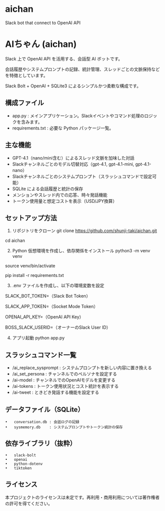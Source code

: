 # aichan
Slack bot that connect to OpenAI API

# AIちゃん (aichan)

Slack 上で OpenAI API を活用する、会話型 AI ボットです。

会話履歴やシステムプロンプトの記録、統計管理、スレッドごとの文脈保持などを特徴としています。

Slack Bolt + OpenAI + SQLite3 によるシンプルかつ柔軟な構成です。

## 構成ファイル
- app.py : メインアプリケーション。Slackイベントやコマンド処理のロジックを含みます。
- requirements.txt : 必要な Python パッケージ一覧。

## 主な機能
- GPT-4.1（nano/mini含む）によるスレッド文脈を加味した対話
- Slackチャンネルごとのモデル切替対応（gpt-4.1, gpt-4.1-mini, gpt-4.1-nano）
- Slackチャンネルごとのシステムプロンプト（スラッシュコマンドで設定可能）
- SQLite による会話履歴と統計の保存
- メンションやスレッド内での応答、時々発話機能
- トークン使用量と想定コストを表示（USD/JPY換算）

## セットアップ方法
1.	リポジトリをクローン
git clone https://github.com/shunji-taki/aichan.git

cd aichan

2.	Python 仮想環境を作成し、依存関係をインストール
python3 -m venv venv

source venv/bin/activate

pip install -r requirements.txt

3.	.env ファイルを作成し、以下の環境変数を設定

SLACK_BOT_TOKEN=（Slack Bot Token）

SLACK_APP_TOKEN=（Socket Mode Token）

OPENAI_API_KEY=（OpenAI API Key）

BOSS_SLACK_USERID=（オーナーのSlack User ID）

4.	アプリ起動
python app.py

## スラッシュコマンド一覧
- /ai_replace_sysprompt : システムプロンプトを新しい内容に置き換える
- /ai_set_persona       : チャンネルでのペルソナを設定する
- /ai-model             : チャンネルでのOpenAIモデルを変更する
- /ai-tokens            : トークン使用状況とコスト統計を表示する
- /ai-tweet             : ときどき発話する機能を設定する

## データファイル（SQLite）
	•	conversation.db : 会話ログの記録
	•	sysmemory.db    : システムプロンプトやトークン統計の保存

## 依存ライブラリ（抜粋）
	•	slack-bolt
	•	openai
	•	python-dotenv
	•	tiktoken

## ライセンス

本プロジェクトのライセンスは未定です。再利用・商用利用については著作権者の許可を得てください。
